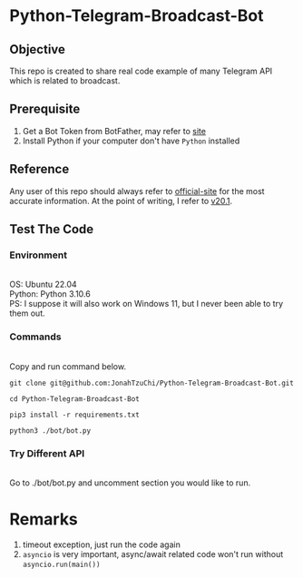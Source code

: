 # Python-Telegram-Broadcast-Bot

## Objective
This repo is created to share real code example of many Telegram API
which is related to broadcast. 

## Prerequisite
1. Get a Bot Token from BotFather, may refer to [site](https://help.zoho.com/portal/en/kb/desk/support-channels/instant-messaging/telegram/articles/telegram-integration-with-zoho-desk#Telegram_Integration)
1. Install Python if your computer don't have `Python` installed

## Reference
Any user of this repo should always refer to [official-site](https://docs.python-telegram-bot.org/en/stable/#telegram-api-support) for the most accurate information. At the point of writing, I refer to [v20.1](https://docs.python-telegram-bot.org/en/v20.1/). 

## Test The Code
### Environment
\
OS: Ubuntu 22.04\
Python: Python 3.10.6\
PS: I suppose it will also work on Windows 11, but I never been able to try them out.

### Commands
\
Copy and run command below.
```
git clone git@github.com:JonahTzuChi/Python-Telegram-Broadcast-Bot.git
```
```
cd Python-Telegram-Broadcast-Bot
```
```
pip3 install -r requirements.txt
```
```
python3 ./bot/bot.py
```

### Try Different API
\
Go to ./bot/bot.py and uncomment section you would like to run. 

# Remarks
1. timeout exception, just run the code again
2. `asyncio` is very important, async/await related code won't run without `asyncio.run(main())`